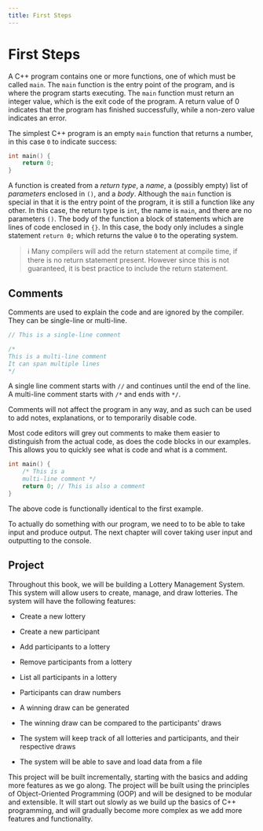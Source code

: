 ```yaml
---
title: First Steps
---
```


# First Steps

A C++ program contains one or more functions, one of which must be called `main`. The `main` function is the entry point of the program, and is where the program starts executing. The `main` function must return an integer value, which is the exit code of the program. A return value of 0 indicates that the program has finished successfully, while a non-zero value indicates an error.

The simplest C++ program is an empty `main` function that returns a number, in this case `0` to indicate success:

```cpp
int main() {
    return 0;
}
```

A function is created from a _return type_, a _name_, a (possibly empty) list of _parameters_ enclosed in `()`, and a _body_. Although the `main` function is special in that it is the entry point of the program, it is still a function like any other. In this case, the return type is `int`, the name is `main`, and there are no parameters `()`. The body of the function a block of statements which are lines of code enclosed in `{}`. In this case, the body only includes a single statement `return 0;` which returns the value `0` to the operating system.

> ℹ️
> Many compilers will add the return statement at compile time, if there is no return statement present. However since this is not guaranteed, it is best practice to include the return statement.

## Comments

Comments are used to explain the code and are ignored by the compiler. They can be single-line or multi-line.

```cpp
// This is a single-line comment

/*
This is a multi-line comment
It can span multiple lines
*/
```

A single line comment starts with `//` and continues until the end of the line. A multi-line comment starts with `/*` and ends with `*/`.

Comments will not affect the program in any way, and as such can be used to add notes, explanations, or to temporarily disable code.

Most code editors will grey out comments to make them easier to distinguish from the actual code, as does the code blocks in our examples. This allows you to quickly see what is code and what is a comment.

```cpp
int main() {
    /* This is a
    multi-line comment */
    return 0; // This is also a comment
}
```

The above code is functionally identical to the first example.

To actually do something with our program, we need to to be able to take input and produce output. The next chapter will cover taking user input and outputting to the console.

## Project

Throughout this book, we will be building a Lottery Management System. This system will allow users to create, manage, and draw lotteries. The system will have the following features:

-   Create a new lottery
-   Create a new participant
-   Add participants to a lottery
-   Remove participants from a lottery
-   List all participants in a lottery

-   Participants can draw numbers
-   A winning draw can be generated
-   The winning draw can be compared to the participants' draws

-   The system will keep track of all lotteries and participants, and their respective draws
-   The system will be able to save and load data from a file

This project will be built incrementally, starting with the basics and adding more features as we go along. The project will be built using the principles of Object-Oriented Programming (OOP) and will be designed to be modular and extensible.
It will start out slowly as we build up the basics of C++ programming, and will gradually become more complex as we add more features and functionality.
